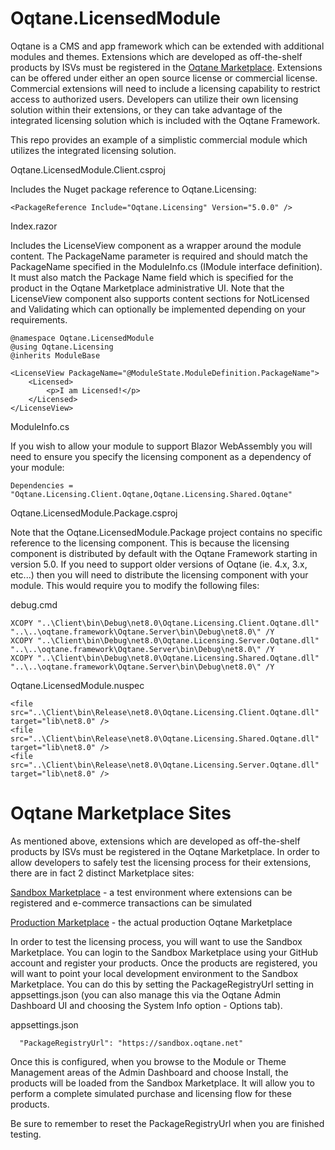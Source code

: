 # Oqtane.LicensedModule

Oqtane is a CMS and app framework which can be extended with additional modules and themes. Extensions which are developed as off-the-shelf products by ISVs must be registered in the [Oqtane Marketplace](https://www.oqtane.net). Extensions can be offered under either an open source license or commercial license. Commercial extensions will need to include a licensing capability to restrict access to authorized users. Developers can utilize their own licensing solution within their extensions, or they can take advantage of the integrated licensing solution which is included with the Oqtane Framework. 

This repo provides an example of a simplistic commercial module which utilizes the integrated licensing solution.

Oqtane.LicensedModule.Client.csproj 

Includes the Nuget package reference to Oqtane.Licensing:

```
<PackageReference Include="Oqtane.Licensing" Version="5.0.0" />
```

Index.razor

Includes the LicenseView component as a wrapper around the module content. The PackageName parameter is required and should match the PackageName specified in the ModuleInfo.cs (IModule interface definition). It must also match the Package Name field which is specified for the product in the Oqtane Marketplace administrative UI. Note that the LicenseView component also supports content sections for NotLicensed and Validating which can optionally be implemented depending on your requirements.

```
@namespace Oqtane.LicensedModule
@using Oqtane.Licensing
@inherits ModuleBase

<LicenseView PackageName="@ModuleState.ModuleDefinition.PackageName">
    <Licensed>
        <p>I am Licensed!</p>
    </Licensed>
</LicenseView>
```

ModuleInfo.cs

If you wish to allow your module to support Blazor WebAssembly you will need to ensure you specify the licensing component as a dependency of your module:

```
Dependencies = "Oqtane.Licensing.Client.Oqtane,Oqtane.Licensing.Shared.Oqtane"
```

Oqtane.LicensedModule.Package.csproj

Note that the Oqtane.LicensedModule.Package project contains no specific reference to the licensing component. This is because the licensing component is distributed by default with the Oqtane Framework starting in version 5.0. If you need to support older versions of Oqtane (ie. 4.x, 3.x, etc...) then you will need to distribute the licensing component with your module. This would require you to modify the following files:

debug.cmd

```
XCOPY "..\Client\bin\Debug\net8.0\Oqtane.Licensing.Client.Oqtane.dll" "..\..\oqtane.framework\Oqtane.Server\bin\Debug\net8.0\" /Y
XCOPY "..\Client\bin\Debug\net8.0\Oqtane.Licensing.Server.Oqtane.dll" "..\..\oqtane.framework\Oqtane.Server\bin\Debug\net8.0\" /Y
XCOPY "..\Client\bin\Debug\net8.0\Oqtane.Licensing.Shared.Oqtane.dll" "..\..\oqtane.framework\Oqtane.Server\bin\Debug\net8.0\" /Y
```

Oqtane.LicensedModule.nuspec

```
<file src="..\Client\bin\Release\net8.0\Oqtane.Licensing.Client.Oqtane.dll" target="lib\net8.0" /> 
<file src="..\Client\bin\Release\net8.0\Oqtane.Licensing.Shared.Oqtane.dll" target="lib\net8.0" />
<file src="..\Client\bin\Release\net8.0\Oqtane.Licensing.Server.Oqtane.dll" target="lib\net8.0" />
```

# Oqtane Marketplace Sites

As mentioned above, extensions which are developed as off-the-shelf products by ISVs must be registered in the Oqtane Marketplace. In order to allow developers to safely test the licensing process for their extensions, there are in fact 2 distinct Marketplace sites:

[Sandbox Marketplace](https://sandbox.oqtane.net) - a test environment where extensions can be registered and e-commerce transactions can be simulated

[Production Marketplace](https://www.oqtane.net) - the actual production Oqtane Marketplace

In order to test the licensing process, you will want to use the Sandbox Marketplace. You can login to the Sandbox Marketplace using your GitHub account and register your products. Once the products are registered, you will want to point your local development environment to the Sandbox Marketplace. You can do this by setting the PackageRegistryUrl setting in appsettings.json (you can also manage this via the Oqtane Admin Dashboard UI and choosing the System Info option - Options tab).

appsettings.json

```
  "PackageRegistryUrl": "https://sandbox.oqtane.net"
```

Once this is configured, when you browse to the Module or Theme Management areas of the Admin Dashboard and choose Install, the products will be loaded from the Sandbox Marketplace. It will allow you to perform a complete simulated purchase and licensing flow for these products. 

Be sure to remember to reset the PackageRegistryUrl when you are finished testing.


